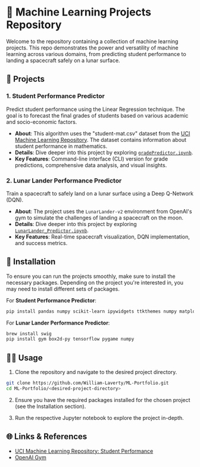 # 🚀 Machine Learning Projects Repository

Welcome to the repository containing a collection of machine learning projects. This repo demonstrates the power and versatility of machine learning across various domains, from predicting student performance to landing a spacecraft safely on a lunar surface.

## 📘 Projects

### 1. Student Performance Predictor

Predict student performance using the Linear Regression technique. The goal is to forecast the final grades of students based on various academic and socio-economic factors.

- **About**: This algorithm uses the "student-mat.csv" dataset from the [UCI Machine Learning Repository](https://archive.ics.uci.edu/ml/datasets/Student+Performance). The dataset contains information about student performance in mathematics.
- **Details**: Dive deeper into this project by exploring [`gradePredictor.ipynb`](https://github.com/cgs-ist/student-grade-predictor-William-Laverty/blob/main/Linear%20Regression/gradePredictor.ipynb).
- **Key Features**: Command-line interface (CLI) version for grade predictions, comprehensive data analysis, and visual insights.

### 2. Lunar Lander Performance Predictor

Train a spacecraft to safely land on a lunar surface using a Deep Q-Network (DQN).

- **About**: The project uses the `LunarLander-v2` environment from OpenAI's gym to simulate the challenges of landing a spacecraft on the moon.
- **Details**: Dive deeper into this project by exploring [`LunarLander_Predictor.ipynb`](https://github.com/cgs-ist/student-grade-predictor-William-Laverty/blob/main/Reinforced%20Learning/LunarLander_Predictor.ipynb).
- **Key Features**: Real-time spacecraft visualization, DQN implementation, and success metrics.

## 🔨 Installation

To ensure you can run the projects smoothly, make sure to install the necessary packages. Depending on the project you're interested in, you may need to install different sets of packages.

For **Student Performance Predictor**:

```bash
pip install pandas numpy scikit-learn ipywidgets ttkthemes numpy matplotlib.pyplot
```

For **Lunar Lander Performance Predictor**:

```bash
brew install swig
pip install gym box2d-py tensorflow pygame numpy
```

## 🧑‍💻 Usage

1. Clone the repository and navigate to the desired project directory.

```bash
git clone https://github.com/William-Laverty/ML-Portfolio.git
cd ML-Portfolio/<desired-project-directory>
```

2. Ensure you have the required packages installed for the chosen project (see the Installation section).

3. Run the respective Jupyter notebook to explore the project in-depth.

## 🌐 Links & References

- [UCI Machine Learning Repository: Student Performance](https://archive.ics.uci.edu/ml/datasets/Student+Performance)
- [OpenAI Gym](https://gym.openai.com)
